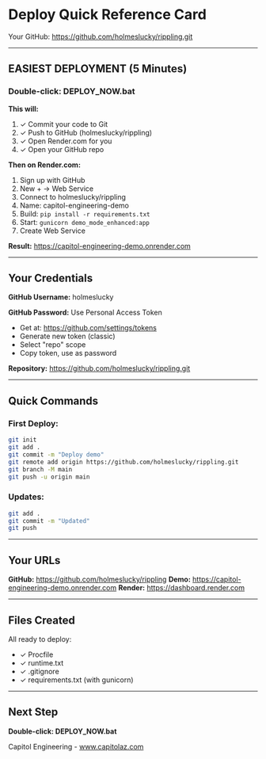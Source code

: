 # Deploy Quick Reference Card

Your GitHub: https://github.com/holmeslucky/rippling.git

---

## EASIEST DEPLOYMENT (5 Minutes)

### Double-click: DEPLOY_NOW.bat

**This will:**
1. ✓ Commit your code to Git
2. ✓ Push to GitHub (holmeslucky/rippling)
3. ✓ Open Render.com for you
4. ✓ Open your GitHub repo

**Then on Render.com:**
1. Sign up with GitHub
2. New + → Web Service
3. Connect to holmeslucky/rippling
4. Name: capitol-engineering-demo
5. Build: `pip install -r requirements.txt`
6. Start: `gunicorn demo_mode_enhanced:app`
7. Create Web Service

**Result:** https://capitol-engineering-demo.onrender.com

---

## Your Credentials

**GitHub Username:** holmeslucky

**GitHub Password:** Use Personal Access Token
- Get at: https://github.com/settings/tokens
- Generate new token (classic)
- Select "repo" scope
- Copy token, use as password

**Repository:** https://github.com/holmeslucky/rippling.git

---

## Quick Commands

### First Deploy:
```bash
git init
git add .
git commit -m "Deploy demo"
git remote add origin https://github.com/holmeslucky/rippling.git
git branch -M main
git push -u origin main
```

### Updates:
```bash
git add .
git commit -m "Updated"
git push
```

---

## Your URLs

**GitHub:** https://github.com/holmeslucky/rippling
**Demo:** https://capitol-engineering-demo.onrender.com
**Render:** https://dashboard.render.com

---

## Files Created

All ready to deploy:
- ✓ Procfile
- ✓ runtime.txt
- ✓ .gitignore
- ✓ requirements.txt (with gunicorn)

---

## Next Step

**Double-click: DEPLOY_NOW.bat**

Capitol Engineering - www.capitolaz.com
